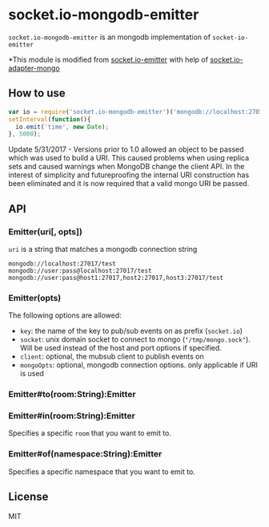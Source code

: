 
# socket.io-mongodb-emitter

`socket.io-mongodb-emitter` is an mongodb implementation of `socket-io-emitter`

*This module is modified from [socket.io-emitter](https://github.com/Automattic/socket.io-emitter) with help of [socket.io-adapter-mongo](https://github.com/modit/socket.io-adapter-mongo)

## How to use

```js
var io = require('socket.io-mongodb-emitter')('mongodb://localhost:27017');
setInterval(function(){
  io.emit('time', new Date);
}, 5000);
```

Update 5/31/2017 - Versions prior to 1.0 allowed an object to be passed which was used to build a URI. This caused problems when using replica sets and caused warnings when MongoDB change the client API. In the interest of simplicity and futureproofing the internal URI construction has been eliminated and it is now required that a valid mongo URI be passed.

## API

### Emitter(uri[, opts])

`uri` is a string that matches a mongodb connection string
```
mongodb://localhost:27017/test
mongodb://user:pass@localhost:27017/test
mongodb://user:pass@host1:27017,host2:27017,host3:27017/test
```

### Emitter(opts)

The following options are allowed:

- `key`: the name of the key to pub/sub events on as prefix (`socket.io`)
- `socket`: unix domain socket to connect to mongo (`"/tmp/mongo.sock"`). Will
  be used instead of the host and port options if specified.
- `client`: optional, the mubsub client to publish events on
- `mongoOpts`: optional, mongodb connection options. only applicable if URI is used

### Emitter#to(room:String):Emitter
### Emitter#in(room:String):Emitter

Specifies a specific `room` that you want to emit to.


### Emitter#of(namespace:String):Emitter

Specifies a specific namespace that you want to emit to.

## License

MIT
